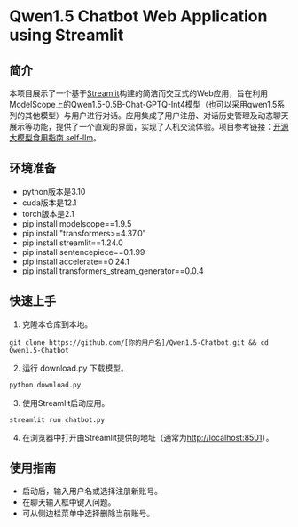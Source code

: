 # Qwen1.5 Chatbot Web Application using Streamlit



## 简介

本项目展示了一个基于[Streamlit](https://streamlit.io/)构建的简洁而交互式的Web应用，旨在利用ModelScope上的Qwen1.5-0.5B-Chat-GPTQ-Int4模型（也可以采用qwen1.5系列的其他模型）与用户进行对话。应用集成了用户注册、对话历史管理及动态聊天展示等功能，提供了一个直观的界面，实现了人机交流体验。项目参考链接：[开源大模型食用指南 self-llm](https://github.com/datawhalechina/self-llm/tree/master/Qwen1.5)。

## 环境准备

- python版本是3.10
- cuda版本是12.1
- torch版本是2.1
-  pip install modelscope==1.9.5
- pip install "transformers>=4.37.0"
- pip install streamlit==1.24.0
- pip install sentencepiece==0.1.99
- pip install accelerate==0.24.1
- pip install transformers_stream_generator==0.0.4

## 快速上手

1. 克隆本仓库到本地。

```
git clone https://github.com/[你的用户名]/Qwen1.5-Chatbot.git && cd Qwen1.5-Chatbot
```

2. 运行 download.py 下载模型。

```python download.py
python download.py 
```

3. 使用Streamlit启动应用。

```
streamlit run chatbot.py
```

4. 在浏览器中打开由Streamlit提供的地址（通常为[http://localhost:8501](http://localhost:8501)）。

## 使用指南

- 启动后，输入用户名或选择注册新账号。
- 在聊天输入框中键入问题。
- 可从侧边栏菜单中选择删除当前账号。

